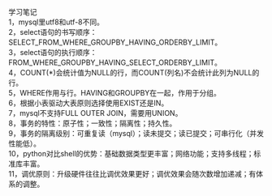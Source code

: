 学习笔记    
1，mysql里utf8和utf-8不同。    
2，select语句的书写顺序：SELECT_FROM_WHERE_GROUPBY_HAVING_ORDERBY_LIMIT。    
3，select语句的执行顺序：FROM_WHERE_GROUPBY_HAVING_SELECT_ORDERBY_LIMIT。    
4，COUNT(*)会统计值为NULL的行，而COUNT(列名)不会统计此列为NULL的行。   
5，WHERE作用与行。HAVING和GROUPBY在一起，作用于分组。   
6，根据小表驱动大表原则选择使用EXIST还是IN。   
7，mysql不支持FULL OUTER JOIN，需要用UNION。   
8，事务的特性：原子性；一致性；隔离性；持久性。   
9，事务的隔离级别：可重复读（mysql）；读未提交；读已提交；可串行化（并发性能低）。    
10，python对比shell的优势：基础数据类型更丰富；网络功能；支持多线程；标准库丰富。      
11，调优原则：升级硬件往往比调优效果更好；调优效果会随次数增加递减；有体系的调整。    
